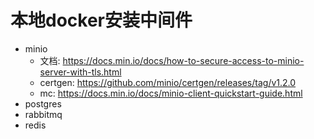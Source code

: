 # 本地docker安装中间件
- minio
  - 文档: https://docs.min.io/docs/how-to-secure-access-to-minio-server-with-tls.html
  - certgen: https://github.com/minio/certgen/releases/tag/v1.2.0
  - mc: https://docs.min.io/docs/minio-client-quickstart-guide.html
- postgres
- rabbitmq
- redis